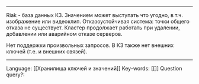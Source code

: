 ___
Riak - база данных КЗ. Значением может выступать что угодно, в т.ч. изображение или видеоклип. Отказоустойчивая система: точки общего отказа не существует. Кластер продолжает работать при удалении, добавлении или аварийном отказе серверов. 

Нет поддержки произвольных запросов. В КЗ также нет внешних ключей (т.е. и внешних связей). 
___
Language: [[Хранилища ключей и значений]]
Key-words:  [[]]
Question query?: 